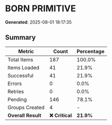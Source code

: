# BORN PRIMITIVE
**Generated**: 2025-08-01 18:17:35

## Summary

| Metric | Count | Percentage |
|--------|-------|------------|
| Total Items | 187 | 100.0% |
| Items Loaded | 41 | 21.9% |
| Successful | 41 | 21.9% |
| Errors | 0 | 0.0% |
| Retries | 0 | 0.0% |
| Pending | 146 | 78.1% |
| Groups Created | 4 | - |
| **Overall Result** | **❌ Critical** | **21.9%** |
